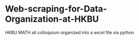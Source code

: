 # Web-scraping-for-Data-Organization-at-HKBU
HKBU MATH all colloquium organized into a excel file via python
